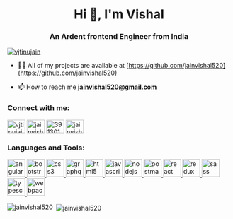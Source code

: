 <h1 align="center">Hi 👋, I'm Vishal</h1>
<h3 align="center">An Ardent frontend Engineer from India</h3>

<p align="left"> <a href="https://twitter.com/vjtinujain" target="blank"><img src="https://img.shields.io/twitter/follow/vjtinujain?logo=twitter&style=for-the-badge" alt="vjtinujain" /></a> </p>

- 👨‍💻 All of my projects are available at [https://github.com/jainvishal520](https://github.com/jainvishal520)

- 📫 How to reach me **jainvishal520@gmail.com**

<h3 align="left">Connect with me:</h3>
<p align="left">
<a href="https://twitter.com/vjtinujain" target="blank"><img align="center" src="https://cdn.jsdelivr.net/npm/simple-icons@3.0.1/icons/twitter.svg" alt="vjtinujain" height="30" width="40" /></a>
<a href="https://linkedin.com/in/jainvishal2" target="blank"><img align="center" src="https://cdn.jsdelivr.net/npm/simple-icons@3.0.1/icons/linkedin.svg" alt="jainvishal2" height="30" width="40" /></a>
<a href="https://stackoverflow.com/users/3913010" target="blank"><img align="center" src="https://cdn.jsdelivr.net/npm/simple-icons@3.0.1/icons/stackoverflow.svg" alt="3913010" height="30" width="40" /></a>
<a href="https://www.leetcode.com/jainvishal520" target="blank"><img align="center" src="https://cdn.jsdelivr.net/npm/simple-icons@3.0.1/icons/leetcode.svg" alt="jainvishal520" height="30" width="40" /></a>
</p>

<h3 align="left">Languages and Tools:</h3>
<p align="left"> <a href="https://angular.io" target="_blank"> <img src="https://devicons.github.io/devicon/devicon.git/icons/angularjs/angularjs-original.svg" alt="angularjs" width="40" height="40"/> </a> <a href="https://getbootstrap.com" target="_blank"> <img src="https://devicons.github.io/devicon/devicon.git/icons/bootstrap/bootstrap-plain.svg" alt="bootstrap" width="40" height="40"/> </a> <a href="https://www.w3schools.com/css/" target="_blank"> <img src="https://devicons.github.io/devicon/devicon.git/icons/css3/css3-original-wordmark.svg" alt="css3" width="40" height="40"/> </a> <a href="https://graphql.org" target="_blank"> <img src="https://www.vectorlogo.zone/logos/graphql/graphql-icon.svg" alt="graphql" width="40" height="40"/> </a> <a href="https://www.w3.org/html/" target="_blank"> <img src="https://devicons.github.io/devicon/devicon.git/icons/html5/html5-original-wordmark.svg" alt="html5" width="40" height="40"/> </a> <a href="https://developer.mozilla.org/en-US/docs/Web/JavaScript" target="_blank"> <img src="https://devicons.github.io/devicon/devicon.git/icons/javascript/javascript-original.svg" alt="javascript" width="40" height="40"/> </a> <a href="https://nodejs.org" target="_blank"> <img src="https://devicons.github.io/devicon/devicon.git/icons/nodejs/nodejs-original-wordmark.svg" alt="nodejs" width="40" height="40"/> </a> <a href="https://postman.com" target="_blank"> <img src="https://www.vectorlogo.zone/logos/getpostman/getpostman-icon.svg" alt="postman" width="40" height="40"/> </a> <a href="https://reactjs.org/" target="_blank"> <img src="https://devicons.github.io/devicon/devicon.git/icons/react/react-original-wordmark.svg" alt="react" width="40" height="40"/> </a> <a href="https://redux.js.org" target="_blank"> <img src="https://devicons.github.io/devicon/devicon.git/icons/redux/redux-original.svg" alt="redux" width="40" height="40"/> </a> <a href="https://sass-lang.com" target="_blank"> <img src="https://devicons.github.io/devicon/devicon.git/icons/sass/sass-original.svg" alt="sass" width="40" height="40"/> </a> <a href="https://www.typescriptlang.org/" target="_blank"> <img src="https://devicons.github.io/devicon/devicon.git/icons/typescript/typescript-original.svg" alt="typescript" width="40" height="40"/> </a> <a href="https://webpack.js.org" target="_blank"> <img src="https://devicons.github.io/devicon/devicon.git/icons/webpack/webpack-original.svg" alt="webpack" width="40" height="40"/> </a> </p>

<p><img align="left" src="https://github-readme-stats.vercel.app/api/top-langs?username=jainvishal520&show_icons=true&locale=en&layout=compact" alt="jainvishal520" /></p>

<p>&nbsp;<img align="center" src="https://github-readme-stats.vercel.app/api?username=jainvishal520&show_icons=true&locale=en" alt="jainvishal520" /></p>
